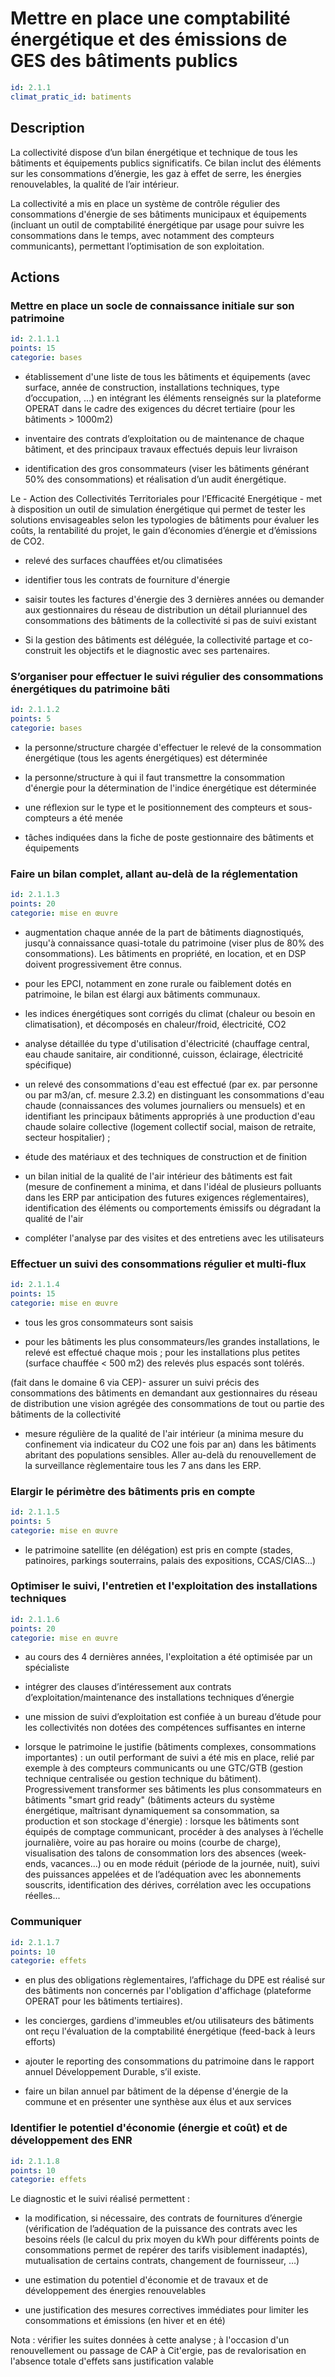 # Mettre en place une comptabilité énergétique et des émissions de GES des bâtiments publics
```yaml
id: 2.1.1
climat_pratic_id: batiments
```
## Description
La collectivité dispose d’un bilan énergétique et technique de tous les bâtiments et équipements publics significatifs. Ce bilan inclut des éléments sur les consommations d’énergie, les gaz à effet de serre, les énergies renouvelables, la qualité de l’air intérieur.

La collectivité a mis en place un système de contrôle régulier des consommations d'énergie de ses bâtiments municipaux et équipements (incluant un outil de comptabilité énergétique par usage pour suivre les consommations dans le temps, avec notamment des compteurs communicants), permettant l’optimisation de son exploitation.



## Actions
### Mettre en place un socle de connaissance initiale sur son patrimoine
```yaml
id: 2.1.1.1
points: 15
categorie: bases
```
- établissement d'une liste de tous les bâtiments et équipements (avec surface, année de construction, installations techniques, type d’occupation, …) en intégrant les éléments renseignés sur la plateforme OPERAT dans le cadre des exigences du décret tertiaire (pour les bâtiments > 1000m2)

- inventaire des contrats d’exploitation ou de maintenance de chaque bâtiment, et des principaux travaux effectués depuis leur livraison

- identification des gros consommateurs (viser les bâtiments générant 50% des consommations) et réalisation d’un audit énergétique.

Le  - Action des Collectivités Territoriales pour l’Efficacité Energétique - met à disposition un outil de simulation énergétique qui permet de tester les solutions envisageables selon les typologies de bâtiments pour évaluer les coûts, la rentabilité du projet, le gain d’économies d’énergie et d’émissions de CO2.

- relevé des surfaces chauffées et/ou climatisées

- identifier tous les contrats de fourniture d'énergie

- saisir toutes les factures d'énergie des 3 dernières années ou demander aux gestionnaires du réseau de distribution un détail pluriannuel des consommations des bâtiments de la collectivité si pas de suivi existant

- Si la gestion des bâtiments est déléguée, la collectivité partage et co-construit les objectifs et le diagnostic avec ses partenaires.




### S’organiser pour effectuer le suivi régulier des consommations énergétiques du patrimoine bâti
```yaml
id: 2.1.1.2
points: 5
categorie: bases
```
- la personne/structure chargée d'effectuer le relevé de la consommation énergétique (tous les agents énergétiques) est déterminée

- la personne/structure à qui il faut transmettre la consommation d'énergie pour la détermination de l'indice énergétique est déterminée

- une réflexion sur le type et le positionnement des compteurs et sous-compteurs a été menée

- tâches indiquées dans la fiche de poste gestionnaire des bâtiments et équipements




### Faire un bilan complet, allant au-delà de la réglementation
```yaml
id: 2.1.1.3
points: 20
categorie: mise en œuvre
```
- augmentation chaque année de la part de bâtiments diagnostiqués, jusqu'à connaissance quasi-totale du patrimoine (viser plus de 80% des consommations). Les bâtiments en propriété, en location, et en DSP doivent progressivement être connus.

- pour les EPCI, notamment en zone rurale ou faiblement dotés en patrimoine, le bilan est élargi aux bâtiments communaux.

- les indices énergétiques sont corrigés du climat (chaleur ou besoin en climatisation), et décomposés en chaleur/froid, électricité, CO2

- analyse détaillée du type d'utilisation d'électricité (chauffage central, eau chaude sanitaire, air conditionné, cuisson, éclairage, électricité spécifique)

- un relevé des consommations d'eau est effectué (par ex. par personne ou par m3/an, cf. mesure 2.3.2) en distinguant les consommations d'eau chaude (connaissances des volumes journaliers ou mensuels) et en identifiant les principaux bâtiments appropriés à une production d'eau chaude solaire collective (logement collectif social, maison de retraite, secteur hospitalier) ;

- étude des matériaux et des techniques de construction et de finition

- un bilan initial de la qualité de l'air intérieur des bâtiments est fait (mesure de confinement a minima, et dans l'idéal de plusieurs polluants dans les ERP par anticipation des futures exigences réglementaires), identification des éléments ou comportements émissifs ou dégradant la qualité de l'air

- compléter l'analyse par des visites et des entretiens avec les utilisateurs




### Effectuer un suivi des consommations régulier et multi-flux
```yaml
id: 2.1.1.4
points: 15
categorie: mise en œuvre
```
- tous les gros consommateurs sont saisis

- pour les bâtiments les plus consommateurs/les grandes installations, le relevé est effectué chaque mois ; pour les installations plus petites (surface chauffée < 500 m2) des relevés plus espacés sont tolérés.

(fait dans le domaine 6 via CEP)- assurer un suivi précis des consommations des bâtiments en demandant aux gestionnaires du réseau de distribution une vision agrégée des consommations de tout ou partie des bâtiments de la collectivité

- mesure régulière de la qualité de l'air intérieur (a minima mesure du confinement via indicateur du CO2 une fois par an) dans les bâtiments abritant des populations sensibles. Aller au-delà du renouvellement de la surveillance règlementaire tous les 7 ans dans les ERP.




### Elargir le périmètre des bâtiments pris en compte
```yaml
id: 2.1.1.5
points: 5
categorie: mise en œuvre
```
- le patrimoine satellite (en délégation) est pris en compte (stades, patinoires, parkings souterrains, palais des expositions, CCAS/CIAS...)




### Optimiser le suivi, l'entretien et l'exploitation des installations techniques
```yaml
id: 2.1.1.6
points: 20
categorie: mise en œuvre
```
- au cours des 4 dernières années, l'exploitation a été optimisée par un spécialiste

- intégrer des clauses d’intéressement aux contrats d’exploitation/maintenance des installations techniques d’énergie

- une mission de suivi d’exploitation est confiée à un bureau d’étude pour les collectivités non dotées des compétences suffisantes en interne

- lorsque le patrimoine le justifie (bâtiments complexes, consommations importantes) : un outil performant de suivi a été mis en place, relié par exemple à des compteurs communicants ou une GTC/GTB (gestion technique centralisée ou gestion technique du bâtiment). Progressivement transformer ses bâtiments les plus consommateurs en bâtiments "smart grid ready" (bâtiments acteurs du système énergétique, maîtrisant dynamiquement sa consommation, sa production et son stockage d'énergie) : lorsque les bâtiments sont équipés de comptage communicant, procéder à des analyses à l’échelle journalière, voire au pas horaire ou moins (courbe de charge), visualisation des talons de consommation lors des absences (week-ends, vacances...) ou en mode réduit (période de la journée, nuit), suivi des puissances appelées et de l’adéquation avec les abonnements souscrits, identification des dérives, corrélation avec les occupations réelles...




### Communiquer
```yaml
id: 2.1.1.7
points: 10
categorie: effets
```
- en plus des obligations règlementaires, l’affichage du DPE est réalisé sur des bâtiments non concernés par l'obligation d'affichage (plateforme OPERAT pour les bâtiments tertiaires).

- les concierges, gardiens d'immeubles et/ou utilisateurs des bâtiments ont reçu l'évaluation de la comptabilité énergétique (feed-back à leurs efforts)

- ajouter le reporting des consommations du patrimoine dans le rapport annuel Développement Durable, s’il existe.

- faire un bilan annuel par bâtiment de la dépense d'énergie de la commune et en présenter une synthèse aux élus et aux services




### Identifier le potentiel d'économie (énergie et coût) et de développement des ENR
```yaml
id: 2.1.1.8
points: 10
categorie: effets
```
Le diagnostic et le suivi réalisé permettent :

- la modification, si nécessaire, des contrats de fournitures d’énergie (vérification de l’adéquation de la puissance des contrats avec les besoins réels (le calcul du prix moyen du kWh pour différents points de consommations permet de repérer des tarifs visiblement inadaptés), mutualisation de certains contrats, changement de fournisseur, …)

- une estimation du potentiel d'économie et de travaux et de développement des énergies renouvelables

- une justification des mesures correctives immédiates pour limiter les consommations et émissions (en hiver et en été)

Nota : vérifier les suites données à cette analyse ; à l'occasion d'un renouvellement ou passage de CAP à Cit'ergie, pas de revalorisation en l'absence totale d'effets sans justification valable



